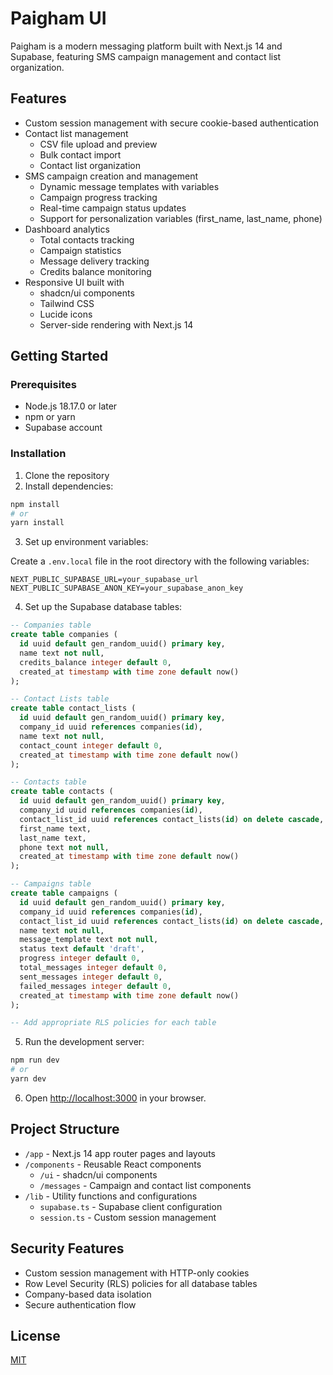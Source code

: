 # Paigham UI

Paigham is a modern messaging platform built with Next.js 14 and Supabase, featuring SMS campaign management and contact list organization.

## Features

- Custom session management with secure cookie-based authentication
- Contact list management
  - CSV file upload and preview
  - Bulk contact import
  - Contact list organization
- SMS campaign creation and management
  - Dynamic message templates with variables
  - Campaign progress tracking
  - Real-time campaign status updates
  - Support for personalization variables (first_name, last_name, phone)
- Dashboard analytics
  - Total contacts tracking
  - Campaign statistics
  - Message delivery tracking
  - Credits balance monitoring
- Responsive UI built with
  - shadcn/ui components
  - Tailwind CSS
  - Lucide icons
  - Server-side rendering with Next.js 14

## Getting Started

### Prerequisites

- Node.js 18.17.0 or later
- npm or yarn
- Supabase account

### Installation

1. Clone the repository
2. Install dependencies:

```bash
npm install
# or
yarn install
```

3. Set up environment variables:

Create a `.env.local` file in the root directory with the following variables:

```
NEXT_PUBLIC_SUPABASE_URL=your_supabase_url
NEXT_PUBLIC_SUPABASE_ANON_KEY=your_supabase_anon_key
```

4. Set up the Supabase database tables:

```sql
-- Companies table
create table companies (
  id uuid default gen_random_uuid() primary key,
  name text not null,
  credits_balance integer default 0,
  created_at timestamp with time zone default now()
);

-- Contact Lists table
create table contact_lists (
  id uuid default gen_random_uuid() primary key,
  company_id uuid references companies(id),
  name text not null,
  contact_count integer default 0,
  created_at timestamp with time zone default now()
);

-- Contacts table
create table contacts (
  id uuid default gen_random_uuid() primary key,
  company_id uuid references companies(id),
  contact_list_id uuid references contact_lists(id) on delete cascade,
  first_name text,
  last_name text,
  phone text not null,
  created_at timestamp with time zone default now()
);

-- Campaigns table
create table campaigns (
  id uuid default gen_random_uuid() primary key,
  company_id uuid references companies(id),
  contact_list_id uuid references contact_lists(id) on delete cascade,
  name text not null,
  message_template text not null,
  status text default 'draft',
  progress integer default 0,
  total_messages integer default 0,
  sent_messages integer default 0,
  failed_messages integer default 0,
  created_at timestamp with time zone default now()
);

-- Add appropriate RLS policies for each table
```

5. Run the development server:

```bash
npm run dev
# or
yarn dev
```

6. Open [http://localhost:3000](http://localhost:3000) in your browser.

## Project Structure

- `/app` - Next.js 14 app router pages and layouts
- `/components` - Reusable React components
  - `/ui` - shadcn/ui components
  - `/messages` - Campaign and contact list components
- `/lib` - Utility functions and configurations
  - `supabase.ts` - Supabase client configuration
  - `session.ts` - Custom session management

## Security Features

- Custom session management with HTTP-only cookies
- Row Level Security (RLS) policies for all database tables
- Company-based data isolation
- Secure authentication flow

## License

[MIT](LICENSE)
